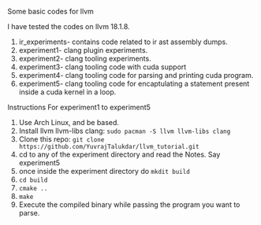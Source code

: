 Some basic codes for llvm

I have tested the codes on llvm 18.1.8.

1. ir_experiments- contains code related to ir ast assembly dumps.
2. experiment1- clang plugin experiments.
3. experiment2- clang tooling experiments.
4. experiment3- clang tooling code with cuda support
5. experiment4- clang tooling code for parsing and printing cuda program.
6. experiment5- clang tooling code for encaptulating a statement present inside a cuda kernel in a loop.

Instructions For experiment1 to experiment5
1. Use Arch Linux, and be based.
2. Install llvm llvm-libs clang: `sudo pacman -S llvm llvm-libs clang`
3. Clone this repo: `git clone https://github.com/YuvrajTalukdar/llvm_tutorial.git`
4. cd to any of the experiment directory and read the Notes. Say experiment5
5. once inside the experiment directory do `mkdit build`
6. `cd build`
7. `cmake ..`
8. `make`
9. Execute the compiled binary while passing the program you want to parse.
